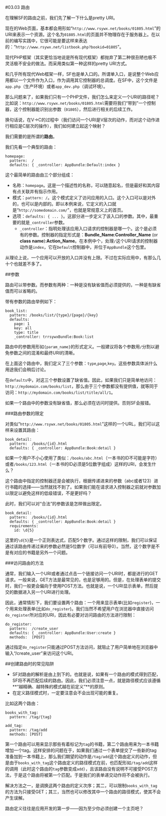 #03.03 路由

在理解SF的路由之前，我们先了解一下什么是pretty URI。

现在的Web页面，基本都会用形如“`http://www.rsywx.net/books/01805.html`”的URI来表示一个资源。这个名为`01805.html`的页面并不物理存在于服务器上。在以前的编写实践中，它很可能是要这样来表达的：“`http://www.rsywx.net/listbook.php?bookid=01805`”。

现代PHP框架（其实更恰当地说是所有现代框架）都抛弃了第二种很丑陋也极不灵活极不安全的做法。而采用类似第一种这样的pretty URI方式。

和几乎所有现代Web框架一样，SF也是单入口的。所谓单入口，是说整个Web应用都以一个文件作为入口，作为调用其它控制器的总调度。在SF中，这个文件是`app.php`（生产环境）或者`app_dev.php`（调试环境）。

那么问题来了，如果我们只有一个PHP文件，我们怎么来定义一个URI的路径呢？比如说：`http://www.rsywx.net/books/01805.html`需要将我们“带到”一个控制器，这个控制器能识别出参数（`01805`），然后进行相关的后续工作。

换句话说，在V->C的过程中（我们访问一个URI是V层次的动作，而对这个动作进行相应是C层次的操作），我们如何建立起这个映射？

我们需要的是所谓的**路由**。

我们先看一个典型的路由：

```
homepage:
  pattern:  /
  defaults: { _controller: AppBundle:Default:index }
```

这个最简单的路由由三个部分组成：

* 名称：`homepage`。这是一个描述性的名称，可以随意起名，但是最好和其内容有点关联并有指示作用。
* 模式：`pattern: /`。这个模式定义了访问应用的入口。这个入口可以是对外的，也可以是内部的。即以本例来说，它定义的入口就是“`http://somedomain.com/`”，也就是常规意义上的首页。
* 选项：`defaults: { ... }`。这部分进一步定义了该入口的参数。其中，最重要的就是`_controller`参数。
	* `_controller`：指明处理该应用入口请求的控制器是哪一个。这个是必须有的参数。控制器的指定形式是：**Bundle_Name**:**Controller_Name** (or **class name**):**Action_Name**。在本例中个，处理`/`这个URI请求的控制器动作是`index`，它在`Default`控制器中，并位于`AppBundle`这个包里。

从理论上说，一个应用可以开放的入口并没有上限。不过在实际应用中，有那么几十个也就差不多了。

##参数

路由可以带参数。而参数有两种：一种是没有缺省值而必须提供的，一种是有缺省值而可以省略的。

带有参数的路由举例如下：

```
book_list:
  pattern: /books/list/{type}/{page}/{key}
  defaults: 
    page: 1
    key: all
    type: title
    _controller: trrsywxBundle:Book:list
```

路由中的参数用形如`{param_name}`的形式定义。一般建议将各个参数用`/`分割以避免参数之间的混淆和最终URI的清晰。

在上面这个路由中，我们定义了三个参数：`type`,`page`,`key`。这些参数具体派什么用途我们会稍后讨论。

在`defaults`中，对这三个参数设置了缺省值。因此，如果我们只是简单地访问：`http://mydomain.com/books/list`，那么由于三个参数都没有提供值，就等同于访问：`http://mydomain.com/books/list/title/all/1`。

如果一个路由中的参数没有缺省值，那么必须在访问时提供。否则SF会报错。

###路由参数的限定

对类似“`http://www.rsywx.net/books/01805.html`”这样的一个URL，我们可以这样来设置其路由：

```
book_detail:
  pattern:  /books/{id}.html
  defaults: { _controller: AppBundle:Book:detail }
```

如果一个用户不小心使用了类似：`/books/abc.html`（一本书的ID不可能是字符）或者`/books/123.html`（一本书的ID必须是5位数字组成）这样的URI，会发生什么？

这个路由中指定的控制器还是会被执行，根据传递进来的参数（abc或者123）进行书籍的选择——当然就找不到了。如果我们能在请求进入控制器之前就对参数加以限定以避免这样的低级错误，不是更好吗？

此时，我们可以对“合法”的参数该是怎样做出限定。

```
book_detail:
  pattern:  /books/{id}.html
  defaults: { _controller: AppBundle:Book:detail }
  requirements: 
    id: \d{5}
```

这里的`\d{5}`是一个正则表达式，匹配5个数字。通过这样的限制，我们可以保证通过该路由传递过来的参数必然是5位数字（可以有前导0）。当然，这个数字是不是有对应的书籍是另外一个问题。

###访问路由的方法

通常，我们输入一个URI或者通过点击一个链接访问一个URI时，都是进行的GET请求。一般来说，GET方法是最常见的，也是足够用的。但是，在处理表单的提交时，我们一般更会偏向于使用POST方法。也就是说，一个URI显示表单，然后提交的数据进入另一个URI进行处理。

因此，通常情形下，我们要设置两个路由：一个用来显示表单(比如`register`)，一个用来处理表单(比如`do_register`)。我们当然不希望用户在浏览器中直接访问`do_register`所对应的URI，因此有必要对访问路由的方法进行限制：

```
do_register:
  pattern:  /create_user
  defaults: { _controller: AppBundle:User:create }
  methods:  [POST]
```
通过指定`do_register`只能通过POST方法访问，就阻止了用户简单地在浏览器中输入“/create_user”来访问这个URI。

##创建路由时的常见陷阱

* SF对路由的解析是由上到下的。也就是说，如果有一个路由的模式得到匹配，SF将不再匹配后续的路由。因此，我们必须注意一点，就是路径模式应该遵循**“越精确、越特殊的模式越在前定义”**的原则。
* 在定义路径模式时，一定要注意会不会出现可能的重复。

比如这两个路由：

```
books_with_tag:
  pattern: /tag/{tag}

add_tag:
  pattern: /tag/add
  methods: [POST]
```

第一个路由可以用来显示那些有着标记为`tag`的书籍，第二个路由用来为一本书籍增加一个tag。这样安排的问题在于，如果我们通过一个表单提交了一些新的tag准备加到一本书籍上，那么我们期望的动作是`/tag/add`这个路由定义的动作，但是由于`books_with_tag`这个路由定义的路径模式在前，也匹配形如`/tag/add`这样的调用（此时这个路由的`tag`参数变成`add`），且该路由没有说明不可接受POST方法，于是这个路由将被第一个匹配。于是我们的表单递交动作将不会被执行。

解决方法之一，是调换这两个路由的定义次序；其二，可以限制`books_with_tag`的方法为只接受GET；其三，当然也可以修改其中一个路由的路径模式，使其不会产生误解。

路由定义往往是应用开发的第一步——因为至少你必须创建一个主页吧？

